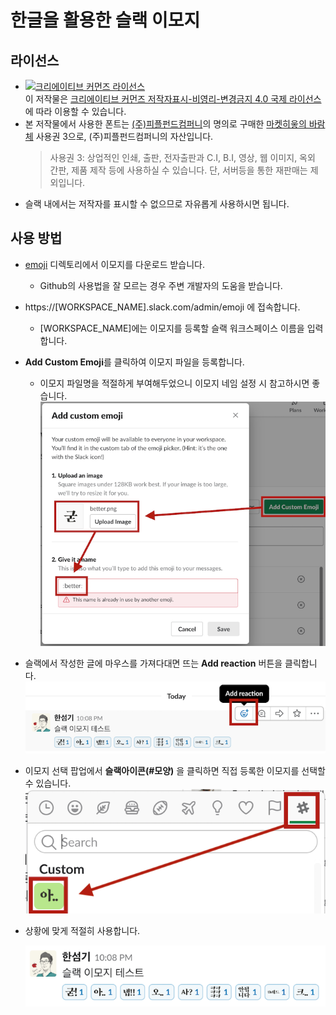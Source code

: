 # 한글을 활용한 슬랙 이모지

## 라이선스
* <a rel="license" href="http://creativecommons.org/licenses/by-nc-nd/4.0/"><img alt="크리에이티브 커먼즈 라이선스" style="border-width:0" src="https://i.creativecommons.org/l/by-nc-nd/4.0/88x31.png" /></a><br />이 저작물은 <a rel="license" href="http://creativecommons.org/licenses/by-nc-nd/4.0/">크리에이티브 커먼즈 저작자표시-비영리-변경금지 4.0 국제 라이선스</a>에 따라 이용할 수 있습니다.
* 본 저작물에서 사용한 폰트는 [(주)피플펀드컴퍼니](https://www.peoplefund.co.kr/team/)의 명의로 구매한 [마켓히읗의 바람체](http://markethiut.com/product/detail.html?product_no=31) 사용권 3으로, (주)피플펀드컴퍼니의 자산입니다.
  >  사용권 3: 상업적인 인쇄, 출판, 전자출판과 C.I, B.I, 영상, 웹 이미지, 옥외 간판, 제품 제작 등에 사용하실 수 있습니다. 단, 서버등을 통한 재판매는 제외입니다.
* 슬랙 내에서는 저작자를 표시할 수 없으므로 자유롭게 사용하시면 됩니다.

## 사용 방법
* [emoji](https://github.com/peoplefund-tech/slack-emoji-kr/tree/master/emoji) 디렉토리에서 이모지를 다운로드 받습니다.
  * Github의 사용법을 잘 모르는 경우 주변 개발자의 도움을 받습니다.

* https://[WORKSPACE_NAME].slack.com/admin/emoji 에 접속합니다.
  * [WORKSPACE_NAME]에는 이모지를 등록할 슬랙 워크스페이스 이름을 입력합니다.

* **Add Custom Emoji**를 클릭하여 이모지 파일을 등록합니다.
  * 이모지 파일명을 적절하게 부여해두었으니 이모지 네임 설정 시 참고하시면 좋습니다.
  ![](./samples/slack-emoji-kr-manual01.png)

* 슬랙에서 작성한 글에 마우스를 가져다대면 뜨는 **Add reaction** 버튼을 클릭합니다.
  ![](./samples/slack-emoji-kr-manual02.png)

* 이모지 선택 팝업에서 **슬랙아이콘(#모양)** 을 클릭하면 직접 등록한 이모지를 선택할 수 있습니다.
  ![](./samples/slack-emoji-kr-manual03.png)

* 상황에 맞게 적절히 사용합니다.

  ![](./samples/slack-emoji-kr-manual04.png)

